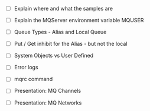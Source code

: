 

- [ ] Explain where and what the samples are
- [ ] Explain the MQServer environment variable MQUSER
- [ ] Queue Types - Alias and Local Queue 
- [ ] Put / Get inhibit for the Alias - but not the local
- [ ] System Objects vs User Defined
- [ ] Error logs
- [ ] mqrc command 


- [ ] Presentation: MQ Channels
- [ ] Presentation: MQ Networks 


